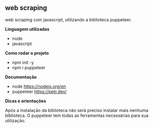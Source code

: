  ## web scraping
web scraping com javascript, utilizando a biblioteca puppeteer.

**Linguagem utilizadas**
- node
- javascript


**Como rodar o projeto**
 - npm init -y
 - npm i puppeteer

**Documentação**
- node https://nodejs.org/en
- puppeteer https://pptr.dev/

**Dicas e orientações**

Após a instalação da biblioteca não será preciso instalar mais nenhuma biblioteca. O puppeteer tem todas as ferramentas necessárias para sua utilização.
 
